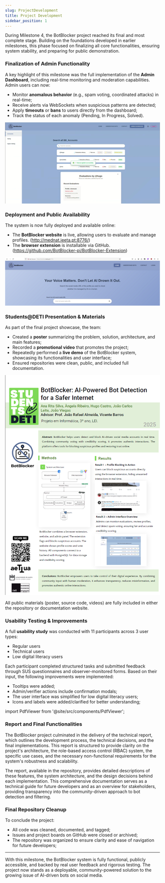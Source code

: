 ```yaml
---
slug: ProjectDevelopment
title: Project Development
sidebar_position: 1
---
```



During Milestone 4, the BotBlocker project reached its final and most complete stage. Building on the foundations developed in earlier milestones, this phase focused on finalizing all core functionalities, ensuring system stability, and preparing for public demonstration.

### Finalization of Admin Functionality

A key highlight of this milestone was the full implementation of the **Admin Dashboard**, including real-time monitoring and moderation capabilities. Admin users can now:

- Monitor **anomalous behavior** (e.g., spam voting, coordinated attacks) in real-time;
- Receive alerts via WebSockets when suspicious patterns are detected;
- Apply **timeouts** or **bans** to users directly from the dashboard;
- Track the status of each anomaly (Pending, In Progress, Solved).

![adminDashboard.png](adminDashboard.png)

### Deployment and Public Availability

The system is now fully deployed and available online:

- The **BotBlocker website** is live, allowing users to evaluate and manage profiles. (http://mednat.ieeta.pt:8776/)
- The **browser extension** is installable via GitHub. (https://github.com/BotBlocker-pi/BotBlocker-Extension)

![websiteDeployed.png](websiteDeployed.png)

### Students@DETI Presentation & Materials

As part of the final project showcase, the team:

- Created a **poster** summarizing the problem, solution, architecture, and main features;
- Recorded a **promotional video** that promotes the project;
- Repeatedly performed a **live demo** of the BotBlocker system, showcasing its functionalities and user interface;
- Ensured repositories were clean, public, and included full documentation.

![poster.png](poster.png)

All public materials (poster, source code, videos) are fully included in either the repository or documentation website.

### Usability Testing & Improvements

A full **usability study** was conducted with 11 participants across 3 user types:

- Regular users
- Technical users
- Low digital literacy users

Each participant completed structured tasks and submitted feedback through SUS questionnaires and observer-monitored forms. Based on their input, the following improvements were implemented:

- Tooltips were added;
- Admin/verifier actions include confirmation modals;
- The user interface was simplified for low digital literacy users;
- Icons and labels were added/clarified for better understanding;

import PdfViewer from '@site/src/components/PdfViewer';

<PdfViewer src="/Documentation/pdfs/MS4/usabilityAndSUS.pdf" />

### Report and Final Functionalities

The BotBlocker project culminated in the delivery of the technical report, which outlines the development process, the technical decisions, and the final implementations. This report is structured to provide clarity on the project's architecture, the role-based access control (RBAC) system, the specific use cases, and the necessary non-functional requirements for the system's robustness and scalability.

The report, available in the repository, provides detailed descriptions of these features, the system architecture, and the design decisions behind each implementation. This comprehensive documentation serves as a technical guide for future developers and as an overview for stakeholders, providing transparency into the community-driven approach to bot detection and filtering.

<PdfViewer src="/Documentation/pdfs/MS4/report.pdf" />

### Final Repository Cleanup

To conclude the project:

- All code was cleaned, documented, and tagged;
- Issues and project boards on GitHub were closed or archived;
- The repository was organized to ensure clarity and ease of navigation for future developers;

---

With this milestone, the BotBlocker system is fully functional, publicly accessible, and backed by real user feedback and rigorous testing. The project now stands as a deployable, community-powered solution to the growing issue of AI-driven bots on social media.
